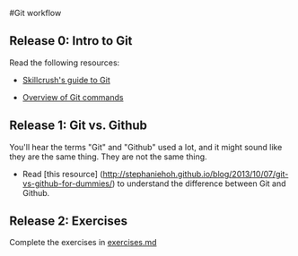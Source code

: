 #Git workflow 


## Release 0: Intro to Git

Read the following resources: 

* [Skillcrush's guide to Git](http://skillcrush.com/2013/02/18/git/)

* [Overview of Git commands](http://skillcrush.com/2013/02/20/get-started-working-with-git/)



## Release 1: Git vs. Github 

You'll hear the terms "Git" and "Github" used a lot, and it might sound like they are the same thing.  They are not the same thing.  

* Read [this resource] (http://stephaniehoh.github.io/blog/2013/10/07/git-vs-github-for-dummies/) to understand the difference between Git and Github. 


## Release 2: Exercises

Complete the exercises in [exercises.md](./exercises.md)




